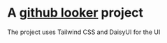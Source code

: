 # A [github looker](https://githublookup.tenzin.eu) project

The project uses Tailwind CSS and DaisyUI for the UI
